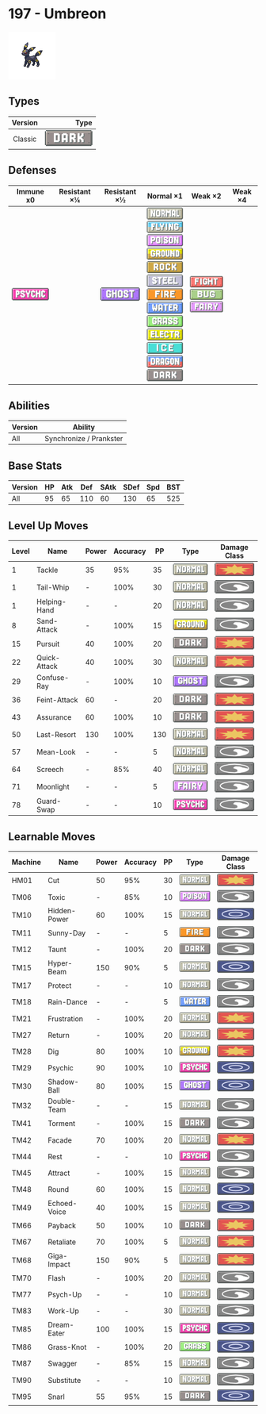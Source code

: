 # 197 - Umbreon

![umbreon](../img/pokemon/197.png)

## Types

| Version | Type                           |
| :-----: | -----------------------------: |
| Classic | ![dark](../img/types/dark.png) |

## Defenses

| Immune x0                            | Resistant ×¼ | Resistant ×½                     | Normal ×1                                                                                                                                                                                                                                                                                                                                                                                                                                                                                          | Weak ×2                                                                                                      | Weak ×4 |
| ------------------------------------ | ------------ | -------------------------------- | -------------------------------------------------------------------------------------------------------------------------------------------------------------------------------------------------------------------------------------------------------------------------------------------------------------------------------------------------------------------------------------------------------------------------------------------------------------------------------------------------- | ------------------------------------------------------------------------------------------------------------ | ------- |
| ![psychic](../img/types/psychic.png) |              | ![ghost](../img/types/ghost.png) | ![normal](../img/types/normal.png)<br/>![flying](../img/types/flying.png)<br/>![poison](../img/types/poison.png)<br/>![ground](../img/types/ground.png)<br/>![rock](../img/types/rock.png)<br/>![steel](../img/types/steel.png)<br/>![fire](../img/types/fire.png)<br/>![water](../img/types/water.png)<br/>![grass](../img/types/grass.png)<br/>![electric](../img/types/electric.png)<br/>![ice](../img/types/ice.png)<br/>![dragon](../img/types/dragon.png)<br/>![dark](../img/types/dark.png) | ![fighting](../img/types/fighting.png)<br/>![bug](../img/types/bug.png)<br/>![fairy](../img/types/fairy.png) |         |

## Abilities

| Version | Ability                 |
| ------- | ----------------------- |
| All     | Synchronize / Prankster |

## Base Stats

| Version | HP | Atk | Def | SAtk | SDef | Spd | BST |
| ------- | -- | --- | --- | ---- | ---- | --- | --- |
| All     | 95 | 65  | 110 | 60   | 130  | 65  | 525 |

## Level Up Moves

| Level | Name         | Power | Accuracy | PP  | Type                                 | Damage Class                           |
| ----- | ------------ | ----- | -------- | --- | ------------------------------------ | -------------------------------------- |
| 1     | Tackle       | 35    | 95%      | 35  | ![normal](../img/types/normal.png)   | ![physical](../img/types/physical.png) |
| 1     | Tail-Whip    | -     | 100%     | 30  | ![normal](../img/types/normal.png)   | ![status](../img/types/status.png)     |
| 1     | Helping-Hand | -     | -        | 20  | ![normal](../img/types/normal.png)   | ![status](../img/types/status.png)     |
| 8     | Sand-Attack  | -     | 100%     | 15  | ![ground](../img/types/ground.png)   | ![status](../img/types/status.png)     |
| 15    | Pursuit      | 40    | 100%     | 20  | ![dark](../img/types/dark.png)       | ![physical](../img/types/physical.png) |
| 22    | Quick-Attack | 40    | 100%     | 30  | ![normal](../img/types/normal.png)   | ![physical](../img/types/physical.png) |
| 29    | Confuse-Ray  | -     | 100%     | 10  | ![ghost](../img/types/ghost.png)     | ![status](../img/types/status.png)     |
| 36    | Feint-Attack | 60    | -        | 20  | ![dark](../img/types/dark.png)       | ![physical](../img/types/physical.png) |
| 43    | Assurance    | 60    | 100%     | 10  | ![dark](../img/types/dark.png)       | ![physical](../img/types/physical.png) |
| 50    | Last-Resort  | 130   | 100%     | 130 | ![normal](../img/types/normal.png)   | ![physical](../img/types/physical.png) |
| 57    | Mean-Look    | -     | -        | 5   | ![normal](../img/types/normal.png)   | ![status](../img/types/status.png)     |
| 64    | Screech      | -     | 85%      | 40  | ![normal](../img/types/normal.png)   | ![status](../img/types/status.png)     |
| 71    | Moonlight    | -     | -        | 5   | ![fairy](../img/types/fairy.png)     | ![status](../img/types/status.png)     |
| 78    | Guard-Swap   | -     | -        | 10  | ![psychic](../img/types/psychic.png) | ![status](../img/types/status.png)     |

## Learnable Moves

| Machine | Name         | Power | Accuracy | PP | Type                                 | Damage Class                           |
| ------- | ------------ | ----- | -------- | -- | ------------------------------------ | -------------------------------------- |
| HM01    | Cut          | 50    | 95%      | 30 | ![normal](../img/types/normal.png)   | ![physical](../img/types/physical.png) |
| TM06    | Toxic        | -     | 85%      | 10 | ![poison](../img/types/poison.png)   | ![status](../img/types/status.png)     |
| TM10    | Hidden-Power | 60    | 100%     | 15 | ![normal](../img/types/normal.png)   | ![special](../img/types/special.png)   |
| TM11    | Sunny-Day    | -     | -        | 5  | ![fire](../img/types/fire.png)       | ![status](../img/types/status.png)     |
| TM12    | Taunt        | -     | 100%     | 20 | ![dark](../img/types/dark.png)       | ![status](../img/types/status.png)     |
| TM15    | Hyper-Beam   | 150   | 90%      | 5  | ![normal](../img/types/normal.png)   | ![special](../img/types/special.png)   |
| TM17    | Protect      | -     | -        | 10 | ![normal](../img/types/normal.png)   | ![status](../img/types/status.png)     |
| TM18    | Rain-Dance   | -     | -        | 5  | ![water](../img/types/water.png)     | ![status](../img/types/status.png)     |
| TM21    | Frustration  | -     | 100%     | 20 | ![normal](../img/types/normal.png)   | ![physical](../img/types/physical.png) |
| TM27    | Return       | -     | 100%     | 20 | ![normal](../img/types/normal.png)   | ![physical](../img/types/physical.png) |
| TM28    | Dig          | 80    | 100%     | 10 | ![ground](../img/types/ground.png)   | ![physical](../img/types/physical.png) |
| TM29    | Psychic      | 90    | 100%     | 10 | ![psychic](../img/types/psychic.png) | ![special](../img/types/special.png)   |
| TM30    | Shadow-Ball  | 80    | 100%     | 15 | ![ghost](../img/types/ghost.png)     | ![special](../img/types/special.png)   |
| TM32    | Double-Team  | -     | -        | 15 | ![normal](../img/types/normal.png)   | ![status](../img/types/status.png)     |
| TM41    | Torment      | -     | 100%     | 15 | ![dark](../img/types/dark.png)       | ![status](../img/types/status.png)     |
| TM42    | Facade       | 70    | 100%     | 20 | ![normal](../img/types/normal.png)   | ![physical](../img/types/physical.png) |
| TM44    | Rest         | -     | -        | 10 | ![psychic](../img/types/psychic.png) | ![status](../img/types/status.png)     |
| TM45    | Attract      | -     | 100%     | 15 | ![normal](../img/types/normal.png)   | ![status](../img/types/status.png)     |
| TM48    | Round        | 60    | 100%     | 15 | ![normal](../img/types/normal.png)   | ![special](../img/types/special.png)   |
| TM49    | Echoed-Voice | 40    | 100%     | 15 | ![normal](../img/types/normal.png)   | ![special](../img/types/special.png)   |
| TM66    | Payback      | 50    | 100%     | 10 | ![dark](../img/types/dark.png)       | ![physical](../img/types/physical.png) |
| TM67    | Retaliate    | 70    | 100%     | 5  | ![normal](../img/types/normal.png)   | ![physical](../img/types/physical.png) |
| TM68    | Giga-Impact  | 150   | 90%      | 5  | ![normal](../img/types/normal.png)   | ![physical](../img/types/physical.png) |
| TM70    | Flash        | -     | 100%     | 20 | ![normal](../img/types/normal.png)   | ![status](../img/types/status.png)     |
| TM77    | Psych-Up     | -     | -        | 10 | ![normal](../img/types/normal.png)   | ![status](../img/types/status.png)     |
| TM83    | Work-Up      | -     | -        | 30 | ![normal](../img/types/normal.png)   | ![status](../img/types/status.png)     |
| TM85    | Dream-Eater  | 100   | 100%     | 15 | ![psychic](../img/types/psychic.png) | ![special](../img/types/special.png)   |
| TM86    | Grass-Knot   | -     | 100%     | 20 | ![grass](../img/types/grass.png)     | ![special](../img/types/special.png)   |
| TM87    | Swagger      | -     | 85%      | 15 | ![normal](../img/types/normal.png)   | ![status](../img/types/status.png)     |
| TM90    | Substitute   | -     | -        | 10 | ![normal](../img/types/normal.png)   | ![status](../img/types/status.png)     |
| TM95    | Snarl        | 55    | 95%      | 15 | ![dark](../img/types/dark.png)       | ![special](../img/types/special.png)   |